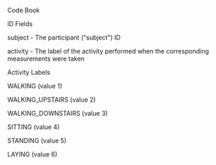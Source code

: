 Code Book

ID Fields

subject - The participant ("subject") ID

activity - The label of the activity performed when the corresponding measurements were taken

Activity Labels

WALKING (value 1)

WALKING_UPSTAIRS (value 2)

WALKING_DOWNSTAIRS (value 3)

SITTING (value 4)

STANDING (value 5)

LAYING (value 6)

